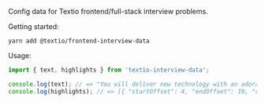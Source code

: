 Config data for Textio frontend/full-stack interview problems.

Getting started:
```
yarn add @textio/frontend-interview-data
```

Usage:
```js
import { text, highlights } from 'textio-interview-data';

console.log(text); // => "You will deliver new technology with an adorable puppy. Perfect!"
console.log(highlights); // => [{ "startOffset": 4, "endOffset": 19, "color": "#DFF094", "priority": 10 }, ...]
```
